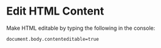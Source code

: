 # Edit HTML Content

Make HTML editable by typing the following in the console:
```
document.body.contenteditable=true
```
